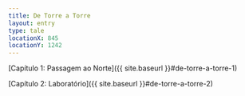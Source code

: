 ```yaml
---
title: De Torre a Torre
layout: entry
type: tale
locationX: 845
locationY: 1242
---
```


[Capítulo 1: Passagem ao Norte]({{ site.baseurl }}#de-torre-a-torre-1)  

[Capítulo 2: Laboratório]({{ site.baseurl }}#de-torre-a-torre-2)  
